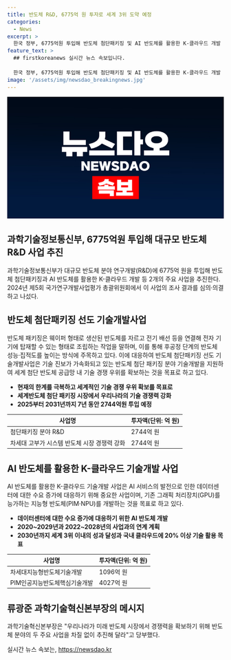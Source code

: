 ```yaml
---
title: 반도체 R&D, 6775억 원 투자로 세계 3위 도약 예정
categories:
  - News
excerpt: >
  한국 정부, 6775억원 투입해 반도체 첨단패키징 및 AI 반도체를 활용한 K-클라우드 개발 등 2개 사업 진행. 반도체 패키징 기술 개발로 전체 반도체 성능 향상 목표, AI 반도체를 활용한 K-클라우드 기술개발로 AI 서비스의 발전 지원. 이에 반도체 분야 R&D 투자액 2744억원 추가 투입, 국내 반도체 산업의 경쟁력 강화 목표로 함. (출처: 정책브리핑)
feature_text: >
  ## firstkoreanews 실시간 뉴스 속보입니다.

  한국 정부, 6775억원 투입해 반도체 첨단패키징 및 AI 반도체를 활용한 K-클라우드 개발 등 2개 사업 진행. 반도체 패키징 기술 개발로 전체 반도체 성능 향상 목표, AI 반도체를 활용한 K-클라우드 기술개발로 AI 서비스의 발전 지원. 이에 반도체 분야 R&D 투자액 2744억원 추가 투입, 국내 반도체 산업의 경쟁력 강화 목표로 함. (출처: 정책브리핑)
image: '/assets/img/newsdao_breakingnews.jpg'
---
```


<p><img src="/assets/img/newsdao_breakingnews.jpg" alt="firstkoreanews 속보" /></p>

<h2 data-ke-size="size26">과학기술정보통신부, 6775억원 투입해 대규모 반도체 R&D 사업 추진</h2>

<p data-ke-size="size16">과학기술정보통신부가 대규모 반도체 분야 연구개발(R&D)에 6775억 원을 투입해 반도체 첨단패키징과 AI 반도체를 활용한 K-클라우드 개발 등 2개의 주요 사업을 추진한다. 2024년 제5회 국가연구개발사업평가 총괄위원회에서 이 사업의 조사 결과를 심의·의결하고 나섰다.</p>

<h2 data-ke-size="size26">반도체 첨단패키징 선도 기술개발사업</h2>

<p data-ke-size="size16">반도체 패키징은 웨이퍼 형태로 생산된 반도체를 자르고 전기 배선 등을 연결해 전자 기기에 탑재할 수 있는 형태로 조립하는 작업을 말하며, 이를 통해 후공정 단계의 반도체 성능·집적도를 높이는 방식에 주목하고 있다. 이에 대응하여 반도체 첨단패키징 선도 기술개발사업은 기술 진보가 가속화되고 있는 반도체 첨단 패키징 분야 기술개발을 지원하여 세계 첨단 반도체 공급망 내 기술 경쟁 우위를 확보하는 것을 목표로 하고 있다.</p>

<ul>
<li><b>현재의 한계를 극복하고 세계적인 기술 경쟁 우위 확보를 목표로</b></li>
<li><b>세계반도체 첨단 패키징 시장에서 우리나라의 기술 경쟁력 강화</b></li>
<li><b>2025부터 2031년까지 7년 동안 2744억원 투입 예정</b></li>
</ul>

<table>
<thead>
<tr>
<th>사업명</th>
<th>투자액(단위: 억 원)</th>
</tr>
</thead>
<tbody>
<tr>
<td>첨단패키징 분야 R&D</td>
<td>2744억 원</td>
</tr>
<tr>
<td>차세대 고부가 시스템 반도체 시장 경쟁력 강화</td>
<td>2744억 원</td>
</tr>
</tbody>
</table>

<h2 data-ke-size="size26">AI 반도체를 활용한 K-클라우드 기술개발 사업</h2>

<p data-ke-size="size16">AI 반도체를 활용한 K-클라우드 기술개발 사업은 AI 서비스의 발전으로 인한 데이터센터에 대한 수요 증가에 대응하기 위해 중요한 사업이며, 기존 그래픽 처리장치(GPU)를 능가하는 지능형 반도체(PIM·NPU)를 개발하는 것을 목표로 하고 있다.</p>

<ul>
<li><b>데이터센터에 대한 수요 증가에 대응하기 위한 AI 반도체 개발</b></li>
<li><b>2020~2029년과 2022~2028년의 사업과의 연계 계획</b></li>
<li><b>2030년까지 세계 3위 이내의 성과 달성과 국내 클라우드에 20% 이상 기술 활용 목표</b></li>
</ul>

<table>
<thead>
<tr>
<th>사업명</th>
<th>투자액(단위: 억 원)</th>
</tr>
</thead>
<tbody>
<tr>
<td>차세대지능형반도체기술개발</td>
<td>1096억 원</td>
</tr>
<tr>
<td>PIM인공지능반도체핵심기술개발</td>
<td>4027억 원</td>
</tr>
</tbody>
</table>

<h2 data-ke-size="size26">류광준 과학기술혁신본부장의 메시지</h2>

<p data-ke-size="size16">과학기술혁신본부장은 "우리나라가 미래 반도체 시장에서 경쟁력을 확보하기 위해 반도체 분야의 두 주요 사업을 차질 없이 추진해 달라"고 당부했다.</p>
실시간 뉴스 속보는, <a href="https://newsdao.kr" rel="dofollow">https://newsdao.kr</a>


